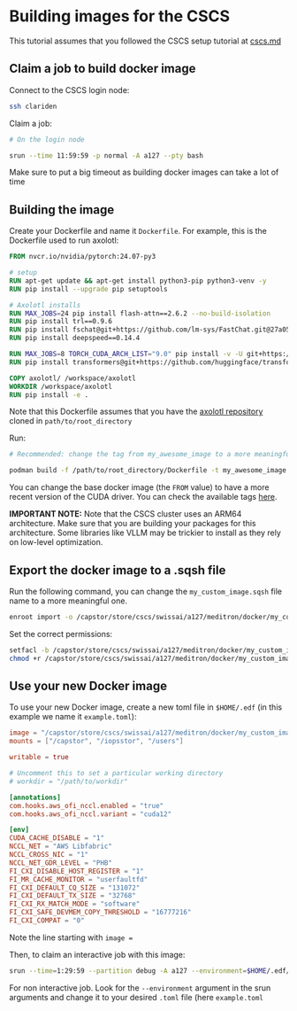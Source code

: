 # Building images for the CSCS

This tutorial assumes that you followed the CSCS setup tutorial at [cscs.md](cscs.md)

## Claim a job to build docker image

Connect to the CSCS login node:

```bash
ssh clariden
```

Claim a job:

```bash
# On the login node

srun --time 11:59:59 -p normal -A a127 --pty bash
```

Make sure to put a big timeout as building docker images can take a lot of time

## Building the image

Create your Dockerfile and name it `Dockerfile`. For example, this is the Dockerfile used to run axolotl:

```dockerfile
FROM nvcr.io/nvidia/pytorch:24.07-py3

# setup
RUN apt-get update && apt-get install python3-pip python3-venv -y
RUN pip install --upgrade pip setuptools

# Axolotl installs
RUN MAX_JOBS=24 pip install flash-attn==2.6.2 --no-build-isolation
RUN pip install trl==0.9.6
RUN pip install fschat@git+https://github.com/lm-sys/FastChat.git@27a05b04a35510afb1d767ae7e5990cbd278f8fe
RUN pip install deepspeed==0.14.4

RUN MAX_JOBS=8 TORCH_CUDA_ARCH_LIST="9.0" pip install -v -U git+https://github.com/facebookresearch/xformers.git@main#egg=xformers
RUN pip install transformers@git+https://github.com/huggingface/transformers.git@026a173a64372e9602a16523b8fae9de4b0ff428

COPY axolotl/ /workspace/axolotl
WORKDIR /workspace/axolotl
RUN pip install -e .
```

Note that this Dockerfile assumes that you have the [axolotl repository](https://github.com/axolotl-ai-cloud/axolotl) cloned in `path/to/root_directory`

Run:

```bash
# Recommended: change the tag from my_awesome_image to a more meaningful one

podman build -f /path/to/root_directory/Dockerfile -t my_awesome_image path/to/root_directory
```

You can change the base docker image (the `FROM` value) to have a more recent version of the CUDA driver. You can check the available tags [here](https://catalog.ngc.nvidia.com/orgs/nvidia/containers/pytorch/tags).

**IMPORTANT NOTE:** Note that the CSCS cluster uses an ARM64 architecture. Make sure that you are building your packages for this architecture. Some libraries like VLLM may be trickier to install as they rely on low-level optimization.

## Export the docker image to a .sqsh file

Run the following command, you can change the `my_custom_image.sqsh` file name to a more meaningful one.

```bash
enroot import -o /capstor/store/cscs/swissai/a127/meditron/docker/my_custom_image.sqsh podman://localhost/my_awesome_image:latest
```

Set the correct permissions:

```bash
setfacl -b /capstor/store/cscs/swissai/a127/meditron/docker/my_custom_image.sqsh
chmod +r /capstor/store/cscs/swissai/a127/meditron/docker/my_custom_image.sqsh
```

## Use your new Docker image

To use your new Docker image, create a new toml file in `$HOME/.edf` (in this example we name it `example.toml`):

```toml
image = "/capstor/store/cscs/swissai/a127/meditron/docker/my_custom_image.sqsh"
mounts = ["/capstor", "/iopsstor", "/users"]

writable = true

# Uncomment this to set a particular working directory
# workdir = "/path/to/workdir"

[annotations]
com.hooks.aws_ofi_nccl.enabled = "true"
com.hooks.aws_ofi_nccl.variant = "cuda12"

[env]
CUDA_CACHE_DISABLE = "1"
NCCL_NET = "AWS Libfabric"
NCCL_CROSS_NIC = "1"
NCCL_NET_GDR_LEVEL = "PHB"
FI_CXI_DISABLE_HOST_REGISTER = "1"
FI_MR_CACHE_MONITOR = "userfaultfd"
FI_CXI_DEFAULT_CQ_SIZE = "131072"
FI_CXI_DEFAULT_TX_SIZE = "32768"
FI_CXI_RX_MATCH_MODE = "software"
FI_CXI_SAFE_DEVMEM_COPY_THRESHOLD = "16777216"
FI_CXI_COMPAT = "0"
```

Note the line starting with `image =`

Then, to claim an interactive job with this image:

```bash
srun --time=1:29:59 --partition debug -A a127 --environment=$HOME/.edf/example.toml --pty bash
```

For non interactive job. Look for the `--environment` argument in the srun arguments and change it to your desired `.toml` file (here `example.toml`
